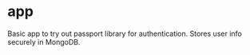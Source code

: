 # app

Basic app to try out passport library for authentication. Stores user info securely in MongoDB.
